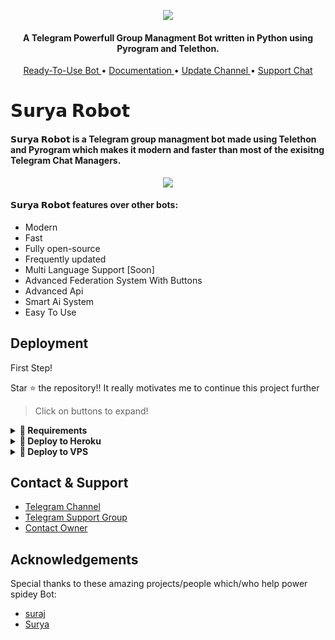 <p align="center"><img src="https://telegra.ph/file/586b77d6858478d7ce683.jpg"></p>

<h4 align="center">
    A Telegram Powerfull Group Managment Bot written in Python using Pyrogram and Telethon.
</h4>
<p align="center">
    <a href="https://t.me/SuryaRo_bot"> Ready-To-Use Bot </a> •
    <a href="http://www.prinotz.tk/2022/02/tiana-bot.html?m=1"> Documentation </a> •
    <a href="https://t.me/spideyrobots"> Update Channel </a> •
    <a href="https://t.me/spideyxSupport"> Support Chat </a> 
</p>
    
# 𝗦𝘂𝗿𝘆𝗮 𝗥𝗼𝗯𝗼𝘁
#### 𝗦𝘂𝗿𝘆𝗮 𝗥𝗼𝗯𝗼𝘁 is a Telegram group managment bot made using Telethon and Pyrogram which makes it modern and faster than most of the exisitng Telegram Chat Managers.
<p align="center"><img src="https://te.legra.ph/file/e9cd86354156a1bd92673.jpg"></p>

#### 𝗦𝘂𝗿𝘆𝗮 𝗥𝗼𝗯𝗼𝘁 features over other bots:
- Modern
- Fast
- Fully open-source
- Frequently updated
- Multi Language Support [Soon]
- Advanced Federation System With Buttons
- Advanced Api
- Smart Ai System
- Easy To Use


## Deployment
First Step!

Star ⭐ the repository!!
It really motivates me to continue this project further

> Click on buttons to expand!
<details>
<summary><b>🔗 Requirements</b></summary>
<br>
    
- [Python3.9](https://www.python.org/downloads/release/python-390/)
- [Telegram API Key](https://docs.pyrogram.org/intro/setup#api-keys)
- [Telegram Bot Token](https://t.me/botfather)
- [MongoDB URI](https://telegra.ph/How-To-get-Mongodb-URI-04-06)

</details>

<details>
<summary><b>🔗 Deploy to Heroku</b></summary>
<br>

> Heroku has two vars[ HEROKU_API_KEY & HEROKU_APP_NAME ] for Updater to work. 
> By setting those two vars you can get logs of your heroku app, set var, edit var, delete vars , check dyno usage and update bot. 
> Those two vars are not Mandatory! You can leave them blank too. 
    
<h4>Click the button below to deploy 𝗦𝘂𝗿𝘆𝗮 𝗥𝗼𝗯𝗼𝘁 Group Managment Bot on Heroku!</h4>    
<p><a href="https://heroku.com/deploy?template=https://github.com/SuryaModsYT/SuryaRobot"><img src="https://img.shields.io/badge/Deploy%20To%20Heroku-blueviolet?style=for-the-badge&logo=heroku" width="200""/></a></p>

<h4>Click the button below to deploy 𝗦𝘂𝗿𝘆𝗮 Music Bot on Heroku!</h4>    
<p><a href="https://heroku.com/deploy?template=https://github.com/SuryaModsYT/SuryaModsMusicBot"><img src="https://img.shields.io/badge/Deploy%20To%20Heroku-blueviolet?style=for-the-badge&logo=heroku" width="200""/></a></p> 
</details>

<details>
<summary><b>🔗 Deploy to VPS</b></summary>
<br>
> Edit .env with your values and then start bot with
```console
$ bash start
```

</details>

## Contact & Support

- [Telegram Channel](https://t.me/suryabots)
- [Telegram Support Group](https://t.me/SuryaBotsSupport)
- [Contact Owner](https://telegram.me/SuryaModOwner)


## Acknowledgements

Special thanks to these amazing projects/people which/who help power spidey Bot:

- [suraj](https://t.me/consolelogsuraj)
- [Surya](https://t.me/SuryaModOwner)
